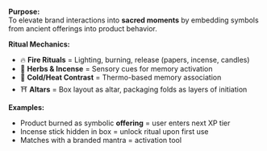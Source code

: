 **Purpose:**  
To elevate brand interactions into **sacred moments** by embedding symbols from ancient offerings into product behavior.

**Ritual Mechanics:**

- 🔥 **Fire Rituals** = Lighting, burning, release (papers, incense, candles)
- 🌿 **Herbs & Incense** = Sensory cues for memory activation
- 🧊 **Cold/Heat Contrast** = Thermo-based memory association
- ⛩️ **Altars** = Box layout as altar, packaging folds as layers of initiation

**Examples:**

- Product burned as symbolic **offering** = user enters next XP tier
- Incense stick hidden in box = unlock ritual upon first use
- Matches with a branded mantra = activation tool
